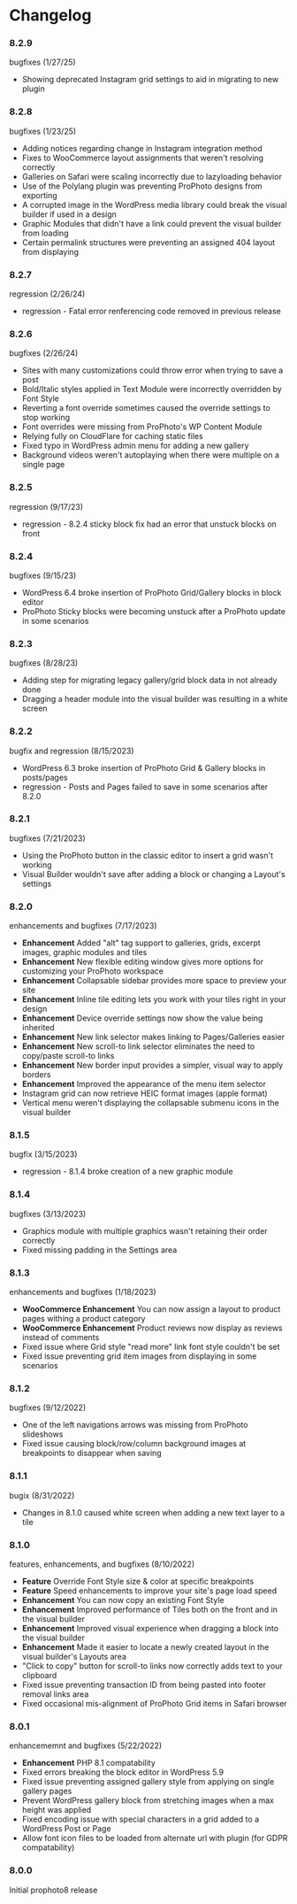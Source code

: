 # Changelog

### 8.2.9

bugfixes (1/27/25)

* Showing deprecated Instagram grid settings to aid in migrating to new plugin

### 8.2.8

bugfixes (1/23/25)

* Adding notices regarding change in Instagram integration method
* Fixes to WooCommerce layout assignments that weren't resolving correctly
* Galleries on Safari were scaling incorrectly due to lazyloading behavior
* Use of the Polylang plugin was preventing ProPhoto designs from exporting
* A corrupted image in the WordPress media library could break the visual builder if used in a design
* Graphic Modules that didn't have a link could prevent the visual builder from loading
* Certain permalink structures were preventing an assigned 404 layout from displaying

### 8.2.7

regression (2/26/24)

* regression - Fatal error renferencing code removed in previous release

### 8.2.6

bugfixes (2/26/24)

* Sites with many customizations could throw error when trying to save a post
* Bold/Italic styles applied in Text Module were incorrectly overridden by Font Style
* Reverting a font override sometimes caused the override settings to stop working
* Font overrides were missing from ProPhoto's WP Content Module
* Relying fully on CloudFlare for caching static files
* Fixed typo in WordPress admin menu for adding a new gallery
* Background videos weren't autoplaying when there were multiple on a single page

### 8.2.5

regression (9/17/23)

* regression - 8.2.4 sticky block fix had an error that unstuck blocks on front

### 8.2.4

bugfixes (9/15/23)

* WordPress 6.4 broke insertion of ProPhoto Grid/Gallery blocks in block editor
* ProPhoto Sticky blocks were becoming unstuck after a ProPhoto update in some scenarios

### 8.2.3

bugfixes (8/28/23)

* Adding step for migrating legacy gallery/grid block data in not already done
* Dragging a header module into the visual builder was resulting in a white screen

### 8.2.2

bugfix and regression (8/15/2023)

* WordPress 6.3 broke insertion of ProPhoto Grid & Gallery blocks in posts/pages
* regression - Posts and Pages failed to save in some scenarios after 8.2.0

### 8.2.1

bugfixes (7/21/2023)

* Using the ProPhoto button in the classic editor to insert a grid wasn't working
* Visual Builder wouldn't save after adding a block or changing a Layout's settings

### 8.2.0

enhancements and bugfixes (7/17/2023)

* **Enhancement** Added "alt" tag support to galleries, grids, excerpt images, graphic modules and tiles
* **Enhancement** New flexible editing window gives more options for customizing your ProPhoto workspace
* **Enhancement** Collapsable sidebar provides more space to preview your site
* **Enhancement** Inline tile editing lets you work with your tiles right in your design
* **Enhancement** Device override settings now show the value being inherited
* **Enhancement** New link selector makes linking to Pages/Galleries easier
* **Enhancement** New scroll-to link selector eliminates the need to copy/paste scroll-to links
* **Enhancement** New border input provides a simpler, visual way to apply borders
* **Enhancement** Improved the appearance of the menu item selector
* Instagram grid can now retrieve HEIC format images (apple format)
* Vertical menu weren't displaying the collapsable submenu icons in the visual builder

### 8.1.5

bugfix (3/15/2023)

* regression - 8.1.4 broke creation of a new graphic module

### 8.1.4

bugfixes (3/13/2023)

* Graphics module with multiple graphics wasn't retaining their order correctly
* Fixed missing padding in the Settings area

### 8.1.3

enhancements and bugfixes (1/18/2023)

* **WooCommerce Enhancement** You can now assign a layout to product pages withing a product category
* **WooCommerce Enhancement** Product reviews now display as reviews instead of comments
* Fixed issue where Grid style "read more" link font style couldn't be set
* Fixed issue preventing grid item images from displaying in some scenarios

### 8.1.2

bugfixes (9/12/2022)

* One of the left navigations arrows was missing from ProPhoto slideshows
* Fixed issue causing block/row/column background images at breakpoints to disappear when saving

### 8.1.1

bugix (8/31/2022)

* Changes in 8.1.0 caused white screen when adding a new text layer to a tile

### 8.1.0

features, enhancements, and bugfixes (8/10/2022)

* **Feature** Override Font Style size & color at specific breakpoints
* **Feature** Speed enhancements to improve your site's page load speed
* **Enhancement** You can now copy an existing Font Style
* **Enhancement** Improved performance of Tiles both on the front and in the visual builder
* **Enhancement** Improved visual experience when dragging a block into the visual builder
* **Enhancement** Made it easier to locate a newly created layout in the visual builder's Layouts area
* "Click to copy" button for scroll-to links now correctly adds text to your clipboard
* Fixed issue preventing transaction ID from being pasted into footer removal links area
* Fixed occasional mis-alignment of ProPhoto Grid items in Safari browser

### 8.0.1

enhancememnt and bugfixes (5/22/2022)

* **Enhancement** PHP 8.1 compatability
* Fixed errors breaking the block editor in WordPress 5.9
* Fixed issue preventing assigned gallery style from applying on single gallery pages
* Prevent WordPress gallery block from stretching images when a max height was applied
* Fixed encoding issue with special characters in a grid added to a WordPress Post or Page
* Allow font icon files to be loaded from alternate url with plugin (for GDPR compatability)

### 8.0.0

Initial prophoto8 release
